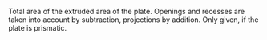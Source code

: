 ﻿Total area of the extruded area of the plate. Openings and recesses are taken into account by subtraction, projections by addition. Only given, if the plate is prismatic.
